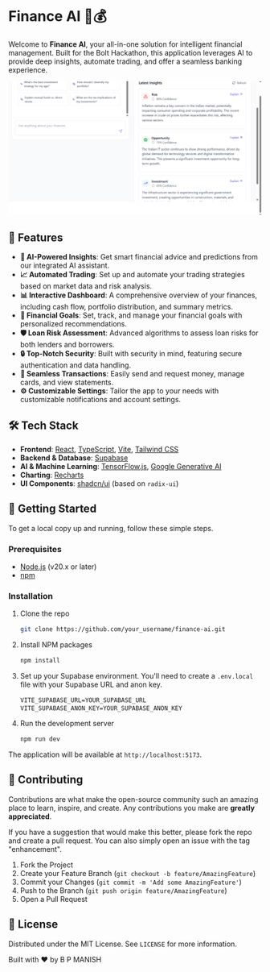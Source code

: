 # Finance AI 🤖💰

Welcome to **Finance AI**, your all-in-one solution for intelligent financial management. Built for the Bolt Hackathon, this application leverages AI to provide deep insights, automate trading, and offer a seamless banking experience.

![Project Screenshot](public/image.png)

## 🌟 Features

- **🧠 AI-Powered Insights**: Get smart financial advice and predictions from our integrated AI assistant.
- **📈 Automated Trading**: Set up and automate your trading strategies based on market data and risk analysis.
- **📊 Interactive Dashboard**: A comprehensive overview of your finances, including cash flow, portfolio distribution, and summary metrics.
- **🎯 Financial Goals**: Set, track, and manage your financial goals with personalized recommendations.
- **🛡️ Loan Risk Assessment**: Advanced algorithms to assess loan risks for both lenders and borrowers.
- **🔒 Top-Notch Security**: Built with security in mind, featuring secure authentication and data handling.
- **💸 Seamless Transactions**: Easily send and request money, manage cards, and view statements.
- **⚙️ Customizable Settings**: Tailor the app to your needs with customizable notifications and account settings.

## 🛠️ Tech Stack

- **Frontend**: [React](https://react.dev/), [TypeScript](https://www.typescriptlang.org/), [Vite](https://vitejs.dev/), [Tailwind CSS](https://tailwindcss.com/)
- **Backend & Database**: [Supabase](https://supabase.io/)
- **AI & Machine Learning**: [TensorFlow.js](https://www.tensorflow.org/js), [Google Generative AI](https://ai.google.dev/)
- **Charting**: [Recharts](https://recharts.org/)
- **UI Components**: [shadcn/ui](https://ui.shadcn.com/) (based on `radix-ui`)

## 🚀 Getting Started

To get a local copy up and running, follow these simple steps.

### Prerequisites

- [Node.js](https://nodejs.org/en/) (v20.x or later)
- [npm](https://www.npmjs.com/)

### Installation

1.  Clone the repo
    ```sh
    git clone https://github.com/your_username/finance-ai.git
    ```
2.  Install NPM packages
    ```sh
    npm install
    ```
3.  Set up your Supabase environment. You'll need to create a `.env.local` file with your Supabase URL and anon key.
    ```
    VITE_SUPABASE_URL=YOUR_SUPABASE_URL
    VITE_SUPABASE_ANON_KEY=YOUR_SUPABASE_ANON_KEY
    ```
4.  Run the development server
    ```sh
    npm run dev
    ```

The application will be available at `http://localhost:5173`.

## 🤝 Contributing

Contributions are what make the open-source community such an amazing place to learn, inspire, and create. Any contributions you make are **greatly appreciated**.

If you have a suggestion that would make this better, please fork the repo and create a pull request. You can also simply open an issue with the tag "enhancement".

1.  Fork the Project
2.  Create your Feature Branch (`git checkout -b feature/AmazingFeature`)
3.  Commit your Changes (`git commit -m 'Add some AmazingFeature'`)
4.  Push to the Branch (`git push origin feature/AmazingFeature`)
5.  Open a Pull Request

## 📄 License

Distributed under the MIT License. See `LICENSE` for more information.


Built with ❤️ by B P MANISH 
